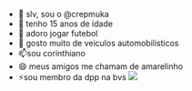 - 👋 slv, sou o  @crepmuka
- 👀 tenho 15 anos de idade
- 🌱 adoro jogar futebol
- 💞️ gosto muito de veiculos automobilisticos
- 📫sou corinthiano
- 😄 meus amigos me chamam de amarelinho
- ⚡sou membro da dpp na bvs
![](https://tenor.com/pt-BR/view/corinthians-rodrigo-garro-gif-3467882418664779333)
